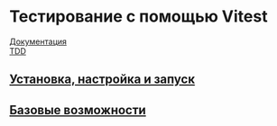 # Тестирование с помощью Vitest

[Документация](https://vitest.dev/guide/)  
[TDD](https://habr.com/ru/company/ruvds/blog/450316/)

## [Установка, настройка и запуск](./docs/setup.md)
## [Базовые возможности](./docs/basic-knowledge.md)